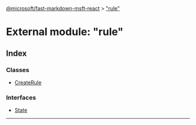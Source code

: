 [@microsoft/fast-markdown-msft-react](../README.md) > ["rule"](../modules/_rule_.md)

# External module: "rule"

## Index

### Classes

* [CreateRule](../classes/_rule_.createrule.md)

### Interfaces

* [State](../interfaces/_rule_.state.md)

---

